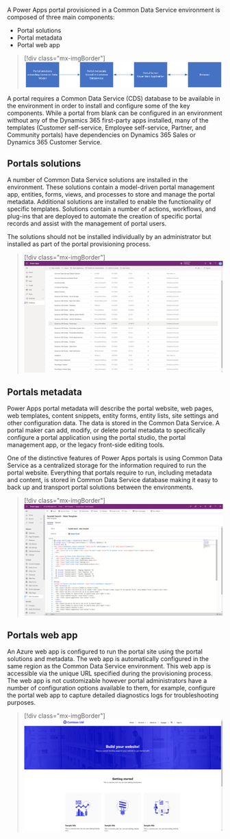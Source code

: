 A Power Apps portal provisioned in a Common Data Service environment is composed of three main components:

- Portal solutions
- Portal metadata
- Portal web app

> [!div class="mx-imgBorder"]
> [![Portal Architecture](../media/1-portal-architecture-c.png)](../media/1-portal-architecture-c.png#lightbox)

A portal requires a Common Data Service (CDS) database to be available in the environment in order to install and configure some of the key components. While a portal from blank can be configured in an environment without any of the Dynamics 365 first-party apps installed, many of the templates (Customer self-service, Employee self-service, Partner, and Community portals) have dependencies on Dynamics 365 Sales or Dynamics 365 Customer Service.

## Portals solutions

A number of Common Data Service solutions are installed in the environment. These solutions contain a model-driven portal management app, entities, forms, views, and processes to store and manage the portal metadata. Additional solutions are installed to enable the functionality of specific templates. Solutions contain a number of actions, workflows, and plug-ins that are deployed to automate the creation of specific portal records and assist with the management of portal users.

The solutions should not be installed individually by an administrator but installed as part of the portal provisioning process.

> [!div class="mx-imgBorder"]
> [![Portal Solutions](../media/1-portal-solutions-ss.png)](../media/1-portal-solutions-ss.png#lightbox)

## Portals metadata

Power Apps portal metadata will describe the portal website, web pages, web templates, content snippets, entity forms, entity lists, site settings and other configuration data. The data is stored in the Common Data Service. A portal maker can add, modify, or delete portal metadata to specifically configure a portal application using the portal studio, the portal management app, or the legacy front-side editing tools.

One of the distinctive features of Power Apps portals is using Common Data Service as a centralized storage for the information required to run the portal website. Everything that portals require to run, including metadata and content, is stored in Common Data Service database making it easy to back up and transport portal solutions between the environments.

> [!div class="mx-imgBorder"]
> [![main template metadata](../media/1-portal-metadata-ss.png)](../media/1-portal-metadata-ss.png#lightbox)

## Portals web app

An Azure web app is configured to run the portal site using the portal solutions and metadata. The web app is automatically configured in the same region as the Common Data Service environment. This web app is accessible via the unique URL specified during the provisioning process. The web app is not customizable however portal administrators have a number of configuration options available to them, for example, configure the portal web app to capture detailed diagnostics logs for troubleshooting purposes.

> [!div class="mx-imgBorder"]
> [![portals web app](../media/1-portal-server-ss.png)](../media/1-portal-server-ss.png#lightbox)

